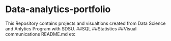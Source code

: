 # Data-analytics-portfolio
This Repository contains projects and visualtions created from Data Science and Anlytics Program with SDSU.
##SQL
##Statistics
##Visual communications
README.md
etc
